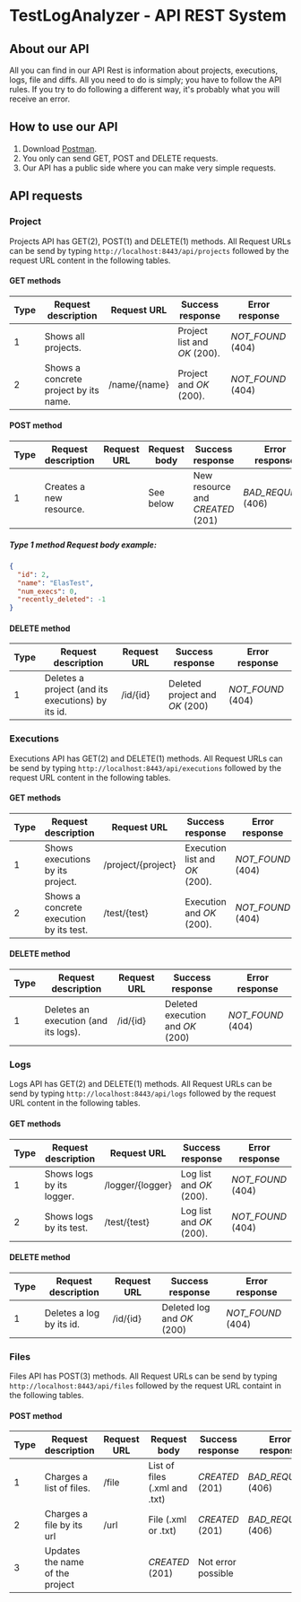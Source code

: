 # TestLogAnalyzer - API REST System

## About our API
All you can find in our API Rest is information about projects, executions, logs, file and diffs. All you need to do is simply; you have to follow the API rules. If you try to do following a different way, it's probably what you will receive an error.

## How to use our API
1. Download [Postman][Postman link].
2. You only can send GET, POST and DELETE requests.
3. Our API has a public side where you can make very simple requests.

## API requests
### Project
Projects API has GET(2), POST(1) and DELETE(1) methods.
All Request URLs can be send by typing `http://localhost:8443/api/projects` followed by the request URL content in the following tables.

#### GET methods

|Type|Request description|Request URL|Success response|Error response|
|----|-------------------|-----------|----------------|--------------|
|1|Shows all projects.||Project list and *OK* (200).|*NOT_FOUND* (404)|
|2|Shows a concrete project by its name.|/name/{name}|Project and *OK* (200).|*NOT_FOUND* (404)| 

#### POST method

|Type|Request description|Request URL|Request body|Success response|Error response|
|----|-------------------|-----------|------------|----------------|--------------|
|1|Creates a new resource.||See below|New resource and *CREATED* (201)|*BAD_REQUEST* (406)|

##### Type 1 method Request body example:
```json
{
  "id": 2,
  "name": "ElasTest",
  "num_execs": 0,
  "recently_deleted": -1
}
```
#### DELETE method

|Type|Request description|Request URL|Success response|Error response|
|----|-------------------|-----------|----------------|--------------|
|1|Deletes a project (and its executions) by its id.|/id/{id}|Deleted project and *OK* (200)|*NOT_FOUND* (404)|

### Executions
Executions API has GET(2) and DELETE(1) methods.
All Request URLs can be send by typing `http://localhost:8443/api/executions` followed by the request URL content in the following tables.

#### GET methods

|Type|Request description|Request URL|Success response|Error response|
|----|-------------------|-----------|----------------|--------------|
|1|Shows executions by its project.|/project/{project}|Execution list and *OK* (200).|*NOT_FOUND* (404)|
|2|Shows a concrete execution by its test.|/test/{test}|Execution and *OK* (200).|*NOT_FOUND* (404)|

#### DELETE method

|Type|Request description|Request URL|Success response|Error response|
|----|-------------------|-----------|----------------|--------------|
|1|Deletes an execution (and its logs).|/id/{id}|Deleted execution and *OK* (200)|*NOT_FOUND* (404)|

### Logs
Logs API has GET(2) and DELETE(1) methods.
All Request URLs can be send by typing `http://localhost:8443/api/logs` followed by the request URL content in the following tables.

#### GET methods

|Type|Request description|Request URL|Success response|Error response|
|----|---------------|-----------|----------------|--------------|
|1|Shows logs by its logger.|/logger/{logger}|Log list and *OK* (200).|*NOT_FOUND* (404)|
|2|Shows logs by its test.|/test/{test}|Log list and *OK* (200).|*NOT_FOUND* (404)|

#### DELETE method

|Type|Request description|Request URL|Success response|Error response|
|----|-------------------|-----------|----------------|--------------|
|1|Deletes a log by its id.|/id/{id}|Deleted log and *OK* (200)|*NOT_FOUND* (404)|

### Files
Files API has POST(3) methods.
All Request URLs can be send by typing `http://localhost:8443/api/files` followed by the request URL containt in the following tables.

#### POST method

|Type|Request description|Request URL|Request body|Success response|Error response|
|----|-------------------|-----------|------------|----------------|--------------|
|1|Charges a list of files.|/file|List of files (.xml and .txt)|*CREATED* (201)|*BAD_REQUEST* (406)|
|2|Charges a file by its url|/url|File (.xml or .txt)|*CREATED* (201)|*BAD_REQUEST* (406)|
|3|Updates the name of the project||*CREATED* (201)|Not error possible|

[Postman link]: https://www.getpostman.com/
